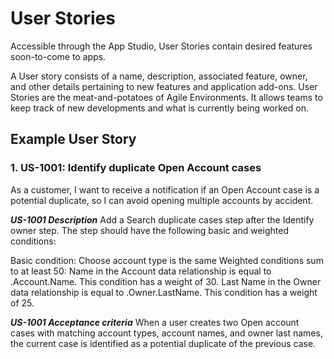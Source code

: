 # User Stories

Accessible through the App Studio, User Stories contain desired features soon-to-come to apps.

A User story consists of a name, description, associated feature, owner, and other details pertaining to new features and application add-ons. User Stories are the meat-and-potatoes of Agile Environments. It allows teams to keep track of new developments and what is currently being worked on.

## Example User Story

### 1. US-1001: Identify duplicate Open Account cases
As a customer, I want to receive a notification if an Open Account case is a potential duplicate, so I can avoid opening multiple accounts by accident.

***US-1001 Description***
Add a Search duplicate cases step after the Identify owner step. The step should have the following basic and weighted conditions:

Basic condition: Choose account type is the same
Weighted conditions sum to at least 50:
Name in the Account data relationship is equal to .Account.Name. This condition has a weight of 30.
Last Name in the Owner data relationship is equal to .Owner.LastName. This condition has a weight of 25.

***US-1001 Acceptance criteria***
When a user creates two Open account cases with matching account types, account names, and owner last names, the current case is identified as a potential duplicate of the previous case.
